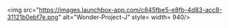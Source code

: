 <img src="https://images.launchbox-app.com/c845fbe5-e8fb-4d83-acc8-31121b0ebf7e.png" alt="Wonder-Project-J" style= width= 940/>

